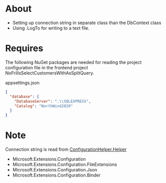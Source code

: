﻿# About

- Setting up connection string in separate class than the DbContext class
- Using .LogTo for writing to a text file.


# Requires

The following NuGet packages are needed for reading the project configuration file in the frontend project NoFrillsSelectCustomersWithAsSplitQuery.

appsettings.json

```json
{
  "database": {
    "DatabaseServer": ".\\SQLEXPRESS",
    "Catalog": "NorthWind2020"
  }
}
```

# Note
Connection string is read from [ConfigurationHelper.Helper](https://github.com/karenpayneoregon/efcore5-getting-started/blob/master/ConfigurationHelper/Helper.cs) 

- Microsoft.Extensions.Configuration
- Microsoft.Extensions.Configuration.FileExtensions
- Microsoft.Extensions.Configuration.Json
- Microsoft.Extensions.Configuration.Binder